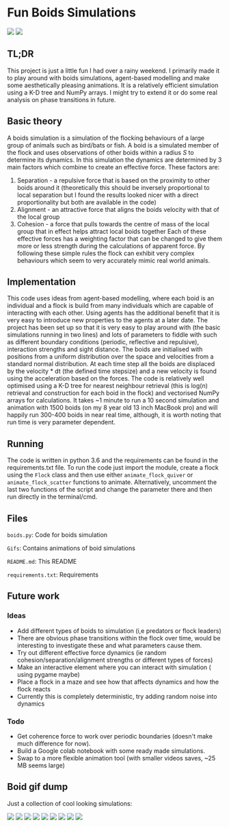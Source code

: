 # Fun Boids Simulations

![](Gifs/boids_2000_periodic_2.gif) ![](Gifs/boids_close_pack.gif)

## TL;DR
This project is just a little fun I had over a rainy weekend. I primarily made it to play around with boids simulations, agent-based modelling and make some aesthetically pleasing animations. It is a relatively efficient simulation using a K-D tree and NumPy arrays. I might try to extend it or do some real analysis on phase transitions in future.

## Basic theory
A boids simulation is a simulation of the flocking behaviours of a large group of animals such as bird/bats or fish. A boid is a simulated member of the flock and uses observations of other boids within a radius $S$ to determine its dynamics. In this simulation the dynamics are determined by 3 main factors which combine to create an effective force. These factors are: 
 1. Separation - a repulsive force that is based on the proximity to other boids around it (theoretically this should be inversely proportional to local separation but I found the results looked nicer with a direct proportionality but both are available in the code)
 2. Alignment - an attractive force that aligns the boids velocity with that  of the local group
 3. Cohesion - a force that pulls towards the centre of mass of the local group that in effect helps attract local boids together
 Each of these effective forces has a weighting factor that can be changed to give them more or less strength during the calculations of apparent force.
 By following these simple rules the flock can exhibit very complex behaviours which seem to very accurately mimic real world animals.

## Implementation
This code uses ideas from agent-based modelling, where each boid is an individual and a flock is build from many individuals which are capable of interacting with each other. Using agents has the additional benefit that it is very easy to introduce new properties to the agents at a later date. 
The project has been set up so that it is very easy to play around with (the basic simulations running in two lines) and lots of parameters to fiddle with such as different boundary conditions (periodic, reflective and repulsive), interaction strengths and sight distance. The boids are initialised with positions from a uniform distribution over the space and velocities from a standard normal distribution. At each time step all the boids are displaced by the velocity * dt (the defined time stepsize) and a new velocity is found using the acceleration based on the forces.
The code is relatively well optimised using a K-D tree for nearest neighbour retrieval (this is log(n) retrieval and construction for each boid in the flock) and vectorised NumPy arrays for calculations. It takes ~1 minute to run a 10 second simulation and animation with 1500 boids (on my 8 year old 13 inch MacBook pro) and will happily run 300-400 boids in near real time, although, it is worth noting that run time is very parameter dependent.

## Running
The code is written in python 3.6 and the requirements can be found in the requirements.txt file.
To run the code just import the module, create a flock using the `Flock` class and then use either `animate_flock_quiver` or `animate_flock_scatter` functions to animate. Alternatively, uncomment the last two functions of the script and change the parameter there and then run directly in the terminal/cmd.

## Files
`boids.py`: Code for boids simulation

`Gifs`: Contains animations of boid simulations

`README.md`: This README

`requirements.txt`: Requirements


## Future work

### Ideas
 - Add different types of boids to simulation (i,e predators or flock leaders)
 - There are obvious phase transitions within the flock over time, would be interesting to investigate these and what parameters cause them.
 - Try out different effective force dynamics (ie random cohesion/separation/alignment strengths or different types of forces)
 - Make an interactive element where you can interact with simulation ( using pygame maybe)
 - Place a flock in a maze and see how that affects dynamics and how the flock reacts
 - Currently this is completely deterministic, try adding random noise into dynamics
### Todo
 - Get coherence force to work over periodic boundaries (doesn't make much difference for now).
 - Build a Google colab notebook with some ready made simulations.
 - Swap to a more flexible animation tool (with smaller videos saves, ~25 MB seems large)

## Boid gif dump
Just a collection of cool looking simulations:

![](Gifs/boids_2000_periodic_1.gif)
![](Gifs/boids_4000.gif)
![](Gifs/boids_3000.gif)
![](Gifs/boids_3.gif)
![](Gifs/boids_4.gif)
![](Gifs/boids1.gif)
![](Gifs/boids2.gif)
![](Gifs/boids_7.gif)
![](Gifs/boids_final.gif)

